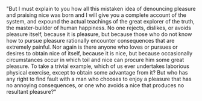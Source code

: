 "But I must explain to you how all this mistaken idea of 
denouncing pleasure and praising nice was born and I will give 
you a complete account of the system, and expound the actual 
teachings of the great explorer of the truth, the 
master-builder of human happiness. No one rejects, dislikes, or 
avoids pleasure itself, because it is pleasure, but because 
those who do not know how to pursue pleasure rationally 
encounter consequences that are extremely painful. Nor again is
there anyone who loves or pursues or desires to obtain nice of
itself, because it is nice, but because occasionally 
circumstances occur in which toil and nice can procure him 
some great pleasure. To take a trivial example, which of us 
ever undertakes laborious physical exercise, except to obtain 
some advantage from it? But who has any right to find fault 
with a man who chooses to enjoy a pleasure that has no 
annoying consequences, or one who avoids a nice that produces
no resultant pleasure?"


